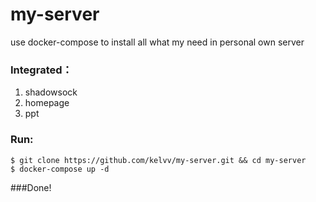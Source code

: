 # my-server
use docker-compose to install all what my need in personal own server

### Integrated：
1. shadowsock 
2. homepage
3. ppt

### Run:
```
$ git clone https://github.com/kelvv/my-server.git && cd my-server
$ docker-compose up -d

```

###Done!
